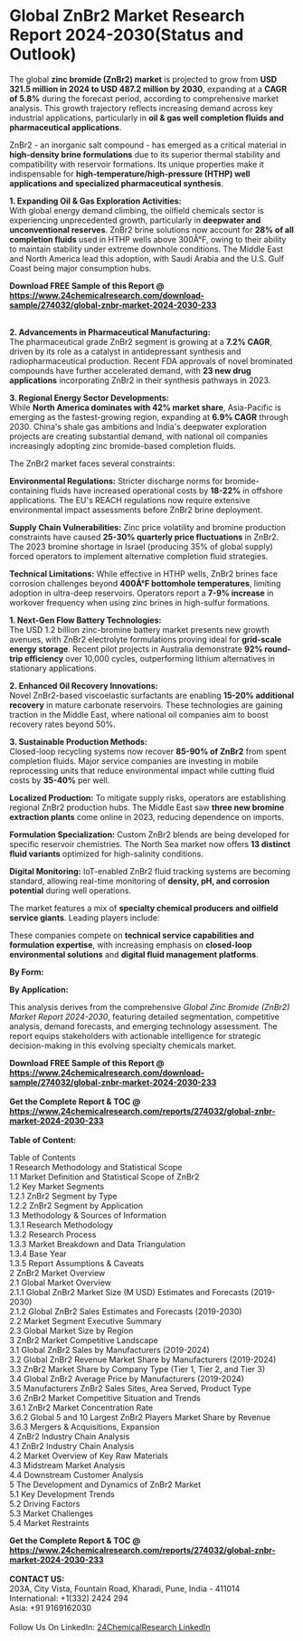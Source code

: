 <h1>Global ZnBr2 Market Research Report 2024-2030(Status and Outlook)</h1><p>The global <strong>zinc bromide (ZnBr2) market</strong> is projected to grow from <strong>USD 321.5 million in 2024 to USD 487.2 million by 2030</strong>, expanding at a <strong>CAGR of 5.8%</strong> during the forecast period, according to comprehensive market analysis. This growth trajectory reflects increasing demand across key industrial applications, particularly in <strong>oil &amp; gas well completion fluids and pharmaceutical applications</strong>.</p><p>ZnBr2 - an inorganic salt compound - has emerged as a critical material in <strong>high-density brine formulations</strong> due to its superior thermal stability and compatibility with reservoir formations. Its unique properties make it indispensable for <strong>high-temperature/high-pressure (HTHP) well applications and specialized pharmaceutical synthesis</strong>.</p><p><strong>1. Expanding Oil &amp; Gas Exploration Activities:</strong><br>
With global energy demand climbing, the oilfield chemicals sector is experiencing unprecedented growth, particularly in <strong>deepwater and unconventional reserves</strong>. ZnBr2 brine solutions now account for <strong>28% of all completion fluids</strong> used in HTHP wells above 300Â°F, owing to their ability to maintain stability under extreme downhole conditions. The Middle East and North America lead this adoption, with Saudi Arabia and the U.S. Gulf Coast being major consumption hubs.</p><div><b>Download FREE Sample of this Report @ 
            <a href="https://www.24chemicalresearch.com/download-sample/274032/global-znbr-market-2024-2030-233">
            https://www.24chemicalresearch.com/download-sample/274032/global-znbr-market-2024-2030-233</a></b></div><br><p><strong>2. Advancements in Pharmaceutical Manufacturing:</strong><br>
The pharmaceutical grade ZnBr2 segment is growing at a <strong>7.2% CAGR</strong>, driven by its role as a catalyst in antidepressant synthesis and radiopharmaceutical production. Recent FDA approvals of novel brominated compounds have further accelerated demand, with <strong>23 new drug applications</strong> incorporating ZnBr2 in their synthesis pathways in 2023.</p><p><strong>3. Regional Energy Sector Developments:</strong><br>
While <strong>North America dominates with 42% market share</strong>, Asia-Pacific is emerging as the fastest-growing region, expanding at <strong>6.9% CAGR</strong> through 2030. China's shale gas ambitions and India's deepwater exploration projects are creating substantial demand, with national oil companies increasingly adopting zinc bromide-based completion fluids.</p><p>The ZnBr2 market faces several constraints:</p><p><strong>Environmental Regulations:</strong> Stricter discharge norms for bromide-containing fluids have increased operational costs by <strong>18-22%</strong> in offshore applications. The EU's REACH regulations now require extensive environmental impact assessments before ZnBr2 brine deployment.</p><p><strong>Supply Chain Vulnerabilities:</strong> Zinc price volatility and bromine production constraints have caused <strong>25-30% quarterly price fluctuations</strong> in ZnBr2. The 2023 bromine shortage in Israel (producing 35% of global supply) forced operators to implement alternative completion fluid strategies.</p><p><strong>Technical Limitations:</strong> While effective in HTHP wells, ZnBr2 brines face corrosion challenges beyond <strong>400Â°F bottomhole temperatures</strong>, limiting adoption in ultra-deep reservoirs. Operators report a <strong>7-9% increase</strong> in workover frequency when using zinc brines in high-sulfur formations.</p><p><strong>1. Next-Gen Flow Battery Technologies:</strong><br>
The USD 1.2 billion zinc-bromine battery market presents new growth avenues, with ZnBr2 electrolyte formulations proving ideal for <strong>grid-scale energy storage</strong>. Recent pilot projects in Australia demonstrate <strong>92% round-trip efficiency</strong> over 10,000 cycles, outperforming lithium alternatives in stationary applications.</p><p><strong>2. Enhanced Oil Recovery Innovations:</strong><br>
Novel ZnBr2-based viscoelastic surfactants are enabling <strong>15-20% additional recovery</strong> in mature carbonate reservoirs. These technologies are gaining traction in the Middle East, where national oil companies aim to boost recovery rates beyond 50%.</p><p><strong>3. Sustainable Production Methods:</strong><br>
Closed-loop recycling systems now recover <strong>85-90% of ZnBr2</strong> from spent completion fluids. Major service companies are investing in mobile reprocessing units that reduce environmental impact while cutting fluid costs by <strong>35-40%</strong> per well.</p><p><strong>Localized Production:</strong> To mitigate supply risks, operators are establishing regional ZnBr2 production hubs. The Middle East saw <strong>three new bromine extraction plants</strong> come online in 2023, reducing dependence on imports.</p><p><strong>Formulation Specialization:</strong> Custom ZnBr2 blends are being developed for specific reservoir chemistries. The North Sea market now offers <strong>13 distinct fluid variants</strong> optimized for high-salinity conditions.</p><p><strong>Digital Monitoring:</strong> IoT-enabled ZnBr2 fluid tracking systems are becoming standard, allowing real-time monitoring of <strong>density, pH, and corrosion potential</strong> during well operations.</p><p>The market features a mix of <strong>specialty chemical producers and oilfield service giants</strong>. Leading players include:</p><p>These companies compete on <strong>technical service capabilities and formulation expertise</strong>, with increasing emphasis on <strong>closed-loop environmental solutions</strong> and <strong>digital fluid management platforms</strong>.</p><p><strong>By Form:</strong></p><p><strong>By Application:</strong></p><p>This analysis derives from the comprehensive <em>Global Zinc Bromide (ZnBr2) Market Report 2024-2030</em>, featuring detailed segmentation, competitive analysis, demand forecasts, and emerging technology assessment. The report equips stakeholders with actionable intelligence for strategic decision-making in this evolving specialty chemicals market.</p><div><b>Download FREE Sample of this Report @ 
            <a href="https://www.24chemicalresearch.com/download-sample/274032/global-znbr-market-2024-2030-233">
            https://www.24chemicalresearch.com/download-sample/274032/global-znbr-market-2024-2030-233</a></b></div><br><div><b>Get the Complete Report & TOC @ 
            <a href="https://www.24chemicalresearch.com/reports/274032/global-znbr-market-2024-2030-233">
            https://www.24chemicalresearch.com/reports/274032/global-znbr-market-2024-2030-233</a></b></div><br>
            <b>Table of Content:</b><p>Table of Contents<br />
1 Research Methodology and Statistical Scope<br />
1.1 Market Definition and Statistical Scope of ZnBr2<br />
1.2 Key Market Segments<br />
1.2.1 ZnBr2 Segment by Type<br />
1.2.2 ZnBr2 Segment by Application<br />
1.3 Methodology & Sources of Information<br />
1.3.1 Research Methodology<br />
1.3.2 Research Process<br />
1.3.3 Market Breakdown and Data Triangulation<br />
1.3.4 Base Year<br />
1.3.5 Report Assumptions & Caveats<br />
2 ZnBr2 Market Overview<br />
2.1 Global Market Overview<br />
2.1.1 Global ZnBr2 Market Size (M USD) Estimates and Forecasts (2019-2030)<br />
2.1.2 Global ZnBr2 Sales Estimates and Forecasts (2019-2030)<br />
2.2 Market Segment Executive Summary<br />
2.3 Global Market Size by Region<br />
3 ZnBr2 Market Competitive Landscape<br />
3.1 Global ZnBr2 Sales by Manufacturers (2019-2024)<br />
3.2 Global ZnBr2 Revenue Market Share by Manufacturers (2019-2024)<br />
3.3 ZnBr2 Market Share by Company Type (Tier 1, Tier 2, and Tier 3)<br />
3.4 Global ZnBr2 Average Price by Manufacturers (2019-2024)<br />
3.5 Manufacturers ZnBr2 Sales Sites, Area Served, Product Type<br />
3.6 ZnBr2 Market Competitive Situation and Trends<br />
3.6.1 ZnBr2 Market Concentration Rate<br />
3.6.2 Global 5 and 10 Largest ZnBr2 Players Market Share by Revenue<br />
3.6.3 Mergers & Acquisitions, Expansion<br />
4 ZnBr2 Industry Chain Analysis<br />
4.1 ZnBr2 Industry Chain Analysis<br />
4.2 Market Overview of Key Raw Materials<br />
4.3 Midstream Market Analysis<br />
4.4 Downstream Customer Analysis<br />
5 The Development and Dynamics of ZnBr2 Market <br />
5.1 Key Development Trends<br />
5.2 Driving Factors<br />
5.3 Market Challenges<br />
5.4 Market Restraints<br />
</p><div><b>Get the Complete Report & TOC @ 
            <a href="https://www.24chemicalresearch.com/reports/274032/global-znbr-market-2024-2030-233">
            https://www.24chemicalresearch.com/reports/274032/global-znbr-market-2024-2030-233</a></b></div><br><b>CONTACT US:</b><br>
            203A, City Vista, Fountain Road, Kharadi, Pune, India - 411014<br>
            International: +1(332) 2424 294<br>
            Asia: +91 9169162030 <br><br>
            Follow Us On LinkedIn: <a href="https://www.linkedin.com/company/24chemicalresearch/">24ChemicalResearch LinkedIn</a>